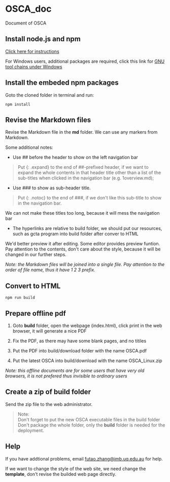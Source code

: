 # OSCA_doc
Document of OSCA

## Install node.js and npm 

[Click here for instructions](https://nodejs.org/en/)

For Windows users, additional packages are required, click this link for [GNU tool chains under Windows](http://www.mingw.org/wiki/msys) 

## Install the embeded npm packages
Goto the cloned folder in terminal and run:
```
npm install
```

## Revise the Markdown files
Revise the Markdown file in the **md** folder. We can use any markers from Markdown.

Some additional notes:

* Use ## before the header to show on the left navigation bar 

> Put {: .expand} to the end of ##-prefixed header, if we want to expand the whole contents in that header title other than a list of 
the sub-titles when clicked in the navigation bar (e.g. 1overview.md);

* Use ### to show as sub-header title. 

> Put {: .notoc} to the end of ###, if we don't like this sub-title to show in the navigation bar. 

We can not make these titles too long, because it will mess the navigation bar

* The hyperlinks are relative to build folder, we should put our resources,
such as gcta program into build folder after conver to HTML

We'd better preview it after editing. Some editor provides preview funtion. Pay attention to the contents, 
don't care about the style, because it will be changed in our further steps. 

*Note: the Markdown files will be joined into a single file. Pay attention to the order of file name, thus it have 1 2 3 prefix.* 

## Convert to HTML
```
npm run build
```

## Prepare offline pdf

1. Goto **build** folder, open the webpage (index.html), click print in the web browser, it will generate a nice PDF

2. Fix the PDF, as there may have some blank pages, and no titiles

3. Put the PDF into build/download folder with the name OSCA.pdf

4. Put the latest OSCA into build/download with the name OSCA_Linux.zip

*Note: this offline documents are for some users that have very old browsers, it is not prefered thus invisible to ordinary users*

## Create a zip of build folder

Send the zip file to the web administrator.

> Note:  
> Don't forget to put the new OSCA executable files in the build folder  
> Don't package the whole folder, only the **build** folder is needed for the deployment.


## Help

If you have addtional problems, email futao.zhang@imb.uq.edu.au for help.

If we want to change the style of the web site, we need change the **template**, don't revise the builded web page directly.
